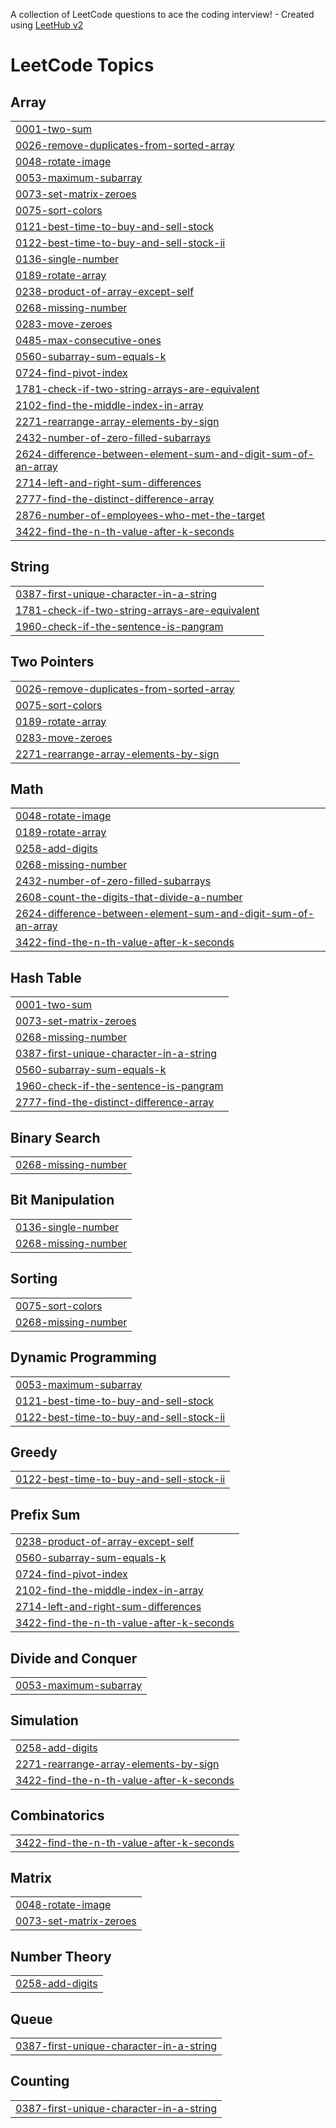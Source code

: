 A collection of LeetCode questions to ace the coding interview! - Created using [LeetHub v2](https://github.com/arunbhardwaj/LeetHub-2.0)
<!---LeetCode Topics Start-->
# LeetCode Topics
## Array
|  |
| ------- |
| [0001-two-sum](https://github.com/mohamedumar07/leetcode/tree/master/0001-two-sum) |
| [0026-remove-duplicates-from-sorted-array](https://github.com/mohamedumar07/leetcode/tree/master/0026-remove-duplicates-from-sorted-array) |
| [0048-rotate-image](https://github.com/mohamedumar07/leetcode/tree/master/0048-rotate-image) |
| [0053-maximum-subarray](https://github.com/mohamedumar07/leetcode/tree/master/0053-maximum-subarray) |
| [0073-set-matrix-zeroes](https://github.com/mohamedumar07/leetcode/tree/master/0073-set-matrix-zeroes) |
| [0075-sort-colors](https://github.com/mohamedumar07/leetcode/tree/master/0075-sort-colors) |
| [0121-best-time-to-buy-and-sell-stock](https://github.com/mohamedumar07/leetcode/tree/master/0121-best-time-to-buy-and-sell-stock) |
| [0122-best-time-to-buy-and-sell-stock-ii](https://github.com/mohamedumar07/leetcode/tree/master/0122-best-time-to-buy-and-sell-stock-ii) |
| [0136-single-number](https://github.com/mohamedumar07/leetcode/tree/master/0136-single-number) |
| [0189-rotate-array](https://github.com/mohamedumar07/leetcode/tree/master/0189-rotate-array) |
| [0238-product-of-array-except-self](https://github.com/mohamedumar07/leetcode/tree/master/0238-product-of-array-except-self) |
| [0268-missing-number](https://github.com/mohamedumar07/leetcode/tree/master/0268-missing-number) |
| [0283-move-zeroes](https://github.com/mohamedumar07/leetcode/tree/master/0283-move-zeroes) |
| [0485-max-consecutive-ones](https://github.com/mohamedumar07/leetcode/tree/master/0485-max-consecutive-ones) |
| [0560-subarray-sum-equals-k](https://github.com/mohamedumar07/leetcode/tree/master/0560-subarray-sum-equals-k) |
| [0724-find-pivot-index](https://github.com/mohamedumar07/leetcode/tree/master/0724-find-pivot-index) |
| [1781-check-if-two-string-arrays-are-equivalent](https://github.com/mohamedumar07/leetcode/tree/master/1781-check-if-two-string-arrays-are-equivalent) |
| [2102-find-the-middle-index-in-array](https://github.com/mohamedumar07/leetcode/tree/master/2102-find-the-middle-index-in-array) |
| [2271-rearrange-array-elements-by-sign](https://github.com/mohamedumar07/leetcode/tree/master/2271-rearrange-array-elements-by-sign) |
| [2432-number-of-zero-filled-subarrays](https://github.com/mohamedumar07/leetcode/tree/master/2432-number-of-zero-filled-subarrays) |
| [2624-difference-between-element-sum-and-digit-sum-of-an-array](https://github.com/mohamedumar07/leetcode/tree/master/2624-difference-between-element-sum-and-digit-sum-of-an-array) |
| [2714-left-and-right-sum-differences](https://github.com/mohamedumar07/leetcode/tree/master/2714-left-and-right-sum-differences) |
| [2777-find-the-distinct-difference-array](https://github.com/mohamedumar07/leetcode/tree/master/2777-find-the-distinct-difference-array) |
| [2876-number-of-employees-who-met-the-target](https://github.com/mohamedumar07/leetcode/tree/master/2876-number-of-employees-who-met-the-target) |
| [3422-find-the-n-th-value-after-k-seconds](https://github.com/mohamedumar07/leetcode/tree/master/3422-find-the-n-th-value-after-k-seconds) |
## String
|  |
| ------- |
| [0387-first-unique-character-in-a-string](https://github.com/mohamedumar07/leetcode/tree/master/0387-first-unique-character-in-a-string) |
| [1781-check-if-two-string-arrays-are-equivalent](https://github.com/mohamedumar07/leetcode/tree/master/1781-check-if-two-string-arrays-are-equivalent) |
| [1960-check-if-the-sentence-is-pangram](https://github.com/mohamedumar07/leetcode/tree/master/1960-check-if-the-sentence-is-pangram) |
## Two Pointers
|  |
| ------- |
| [0026-remove-duplicates-from-sorted-array](https://github.com/mohamedumar07/leetcode/tree/master/0026-remove-duplicates-from-sorted-array) |
| [0075-sort-colors](https://github.com/mohamedumar07/leetcode/tree/master/0075-sort-colors) |
| [0189-rotate-array](https://github.com/mohamedumar07/leetcode/tree/master/0189-rotate-array) |
| [0283-move-zeroes](https://github.com/mohamedumar07/leetcode/tree/master/0283-move-zeroes) |
| [2271-rearrange-array-elements-by-sign](https://github.com/mohamedumar07/leetcode/tree/master/2271-rearrange-array-elements-by-sign) |
## Math
|  |
| ------- |
| [0048-rotate-image](https://github.com/mohamedumar07/leetcode/tree/master/0048-rotate-image) |
| [0189-rotate-array](https://github.com/mohamedumar07/leetcode/tree/master/0189-rotate-array) |
| [0258-add-digits](https://github.com/mohamedumar07/leetcode/tree/master/0258-add-digits) |
| [0268-missing-number](https://github.com/mohamedumar07/leetcode/tree/master/0268-missing-number) |
| [2432-number-of-zero-filled-subarrays](https://github.com/mohamedumar07/leetcode/tree/master/2432-number-of-zero-filled-subarrays) |
| [2608-count-the-digits-that-divide-a-number](https://github.com/mohamedumar07/leetcode/tree/master/2608-count-the-digits-that-divide-a-number) |
| [2624-difference-between-element-sum-and-digit-sum-of-an-array](https://github.com/mohamedumar07/leetcode/tree/master/2624-difference-between-element-sum-and-digit-sum-of-an-array) |
| [3422-find-the-n-th-value-after-k-seconds](https://github.com/mohamedumar07/leetcode/tree/master/3422-find-the-n-th-value-after-k-seconds) |
## Hash Table
|  |
| ------- |
| [0001-two-sum](https://github.com/mohamedumar07/leetcode/tree/master/0001-two-sum) |
| [0073-set-matrix-zeroes](https://github.com/mohamedumar07/leetcode/tree/master/0073-set-matrix-zeroes) |
| [0268-missing-number](https://github.com/mohamedumar07/leetcode/tree/master/0268-missing-number) |
| [0387-first-unique-character-in-a-string](https://github.com/mohamedumar07/leetcode/tree/master/0387-first-unique-character-in-a-string) |
| [0560-subarray-sum-equals-k](https://github.com/mohamedumar07/leetcode/tree/master/0560-subarray-sum-equals-k) |
| [1960-check-if-the-sentence-is-pangram](https://github.com/mohamedumar07/leetcode/tree/master/1960-check-if-the-sentence-is-pangram) |
| [2777-find-the-distinct-difference-array](https://github.com/mohamedumar07/leetcode/tree/master/2777-find-the-distinct-difference-array) |
## Binary Search
|  |
| ------- |
| [0268-missing-number](https://github.com/mohamedumar07/leetcode/tree/master/0268-missing-number) |
## Bit Manipulation
|  |
| ------- |
| [0136-single-number](https://github.com/mohamedumar07/leetcode/tree/master/0136-single-number) |
| [0268-missing-number](https://github.com/mohamedumar07/leetcode/tree/master/0268-missing-number) |
## Sorting
|  |
| ------- |
| [0075-sort-colors](https://github.com/mohamedumar07/leetcode/tree/master/0075-sort-colors) |
| [0268-missing-number](https://github.com/mohamedumar07/leetcode/tree/master/0268-missing-number) |
## Dynamic Programming
|  |
| ------- |
| [0053-maximum-subarray](https://github.com/mohamedumar07/leetcode/tree/master/0053-maximum-subarray) |
| [0121-best-time-to-buy-and-sell-stock](https://github.com/mohamedumar07/leetcode/tree/master/0121-best-time-to-buy-and-sell-stock) |
| [0122-best-time-to-buy-and-sell-stock-ii](https://github.com/mohamedumar07/leetcode/tree/master/0122-best-time-to-buy-and-sell-stock-ii) |
## Greedy
|  |
| ------- |
| [0122-best-time-to-buy-and-sell-stock-ii](https://github.com/mohamedumar07/leetcode/tree/master/0122-best-time-to-buy-and-sell-stock-ii) |
## Prefix Sum
|  |
| ------- |
| [0238-product-of-array-except-self](https://github.com/mohamedumar07/leetcode/tree/master/0238-product-of-array-except-self) |
| [0560-subarray-sum-equals-k](https://github.com/mohamedumar07/leetcode/tree/master/0560-subarray-sum-equals-k) |
| [0724-find-pivot-index](https://github.com/mohamedumar07/leetcode/tree/master/0724-find-pivot-index) |
| [2102-find-the-middle-index-in-array](https://github.com/mohamedumar07/leetcode/tree/master/2102-find-the-middle-index-in-array) |
| [2714-left-and-right-sum-differences](https://github.com/mohamedumar07/leetcode/tree/master/2714-left-and-right-sum-differences) |
| [3422-find-the-n-th-value-after-k-seconds](https://github.com/mohamedumar07/leetcode/tree/master/3422-find-the-n-th-value-after-k-seconds) |
## Divide and Conquer
|  |
| ------- |
| [0053-maximum-subarray](https://github.com/mohamedumar07/leetcode/tree/master/0053-maximum-subarray) |
## Simulation
|  |
| ------- |
| [0258-add-digits](https://github.com/mohamedumar07/leetcode/tree/master/0258-add-digits) |
| [2271-rearrange-array-elements-by-sign](https://github.com/mohamedumar07/leetcode/tree/master/2271-rearrange-array-elements-by-sign) |
| [3422-find-the-n-th-value-after-k-seconds](https://github.com/mohamedumar07/leetcode/tree/master/3422-find-the-n-th-value-after-k-seconds) |
## Combinatorics
|  |
| ------- |
| [3422-find-the-n-th-value-after-k-seconds](https://github.com/mohamedumar07/leetcode/tree/master/3422-find-the-n-th-value-after-k-seconds) |
## Matrix
|  |
| ------- |
| [0048-rotate-image](https://github.com/mohamedumar07/leetcode/tree/master/0048-rotate-image) |
| [0073-set-matrix-zeroes](https://github.com/mohamedumar07/leetcode/tree/master/0073-set-matrix-zeroes) |
## Number Theory
|  |
| ------- |
| [0258-add-digits](https://github.com/mohamedumar07/leetcode/tree/master/0258-add-digits) |
## Queue
|  |
| ------- |
| [0387-first-unique-character-in-a-string](https://github.com/mohamedumar07/leetcode/tree/master/0387-first-unique-character-in-a-string) |
## Counting
|  |
| ------- |
| [0387-first-unique-character-in-a-string](https://github.com/mohamedumar07/leetcode/tree/master/0387-first-unique-character-in-a-string) |
<!---LeetCode Topics End-->